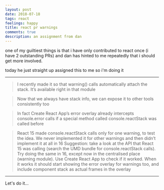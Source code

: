 ```yaml
---
layout: post
date: 2018-07-18
tags: react
feelings: happy
title: react pr warnings
comments: true
description: an assignment from dan
---
```


one of my guiltiest things is that i have only contributed to react once (i have 2 outstanding PRs) and dan has hinted to me repeatedly that i should get more involved.

today he just straight up assigned this to me so i'm doing it

---

>I recently made it so that warning() calls automatically attach the stack. It’s available right in that module

> Now that we always have stack info, we can expose it to other tools consistently too

> In fact Create React App’s error overlay already intercepts console.error calls if a special method called console.reactStack was called before

> React 15 made console.reactStack calls only for one warning, to test the idea. We never implemented it for other warnings and then didn’t implement it at all in 16
> Suggestion: take a look at the API that React 15 was calling (search the UMD bundle for console.reactStack calls). Try doing the same in 16, except now in the centralised place (warning module). Use Create React App to check if it worked. When it works it should start showing the error overlay for warnings too, and include component stack as actual frames in the overlay

---

Let's do it...

